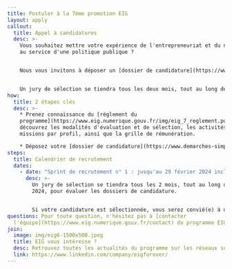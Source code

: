 ```yaml
---
title: Postuler à la 7ème promotion EIG
layout: apply
callout:
  title: Appel à candidatures
  desc: >-
    Vous souhaitez mettre votre expérience de l'entrepreneuriat et du numérique
    au service d'une politique publique ?


    Nous vous invitons à déposer un [dossier de candidature](https://www.demarches-simplifiees.fr/commencer/aac-eig7) à la 7ème promotion des Entrepreneur(e)s d'intérêt général.


    Un jury de sélection se tiendra tous les deux mois, tout au long de l’année 2024, pour évaluer les dossiers et proposer des entretiens aux candidat(e)s présélectionné(e)s.
how:
  title: 2 étapes clés
  desc: >-
    * Prenez connaissance du [règlement du
    programme](https://www.eig.numerique.gouv.fr/img/eig_7_reglement.pdf) :
    découvrez les modalités d'évaluation et de sélection, les activités et les
    missions par profil, ainsi que la grille de rémunération.

    * Déposez votre [dossier de candidature](https://www.demarches-simplifiees.fr/commencer/aac-eig7) dans la plateforme Démarches Simplifiées, un service numérique propulsé par la Direction interministérielle du numérique (DINUM).
steps:
  title: Calendrier de recrutement
  dates:
    - date: "Sprint de recrutement n° 1 : jusqu'au 29 février 2024 inclus."
      desc: >-
        Un jury de sélection se tiendra tous les 2 mois, tout au long de l’année
        2024, pour évaluer les dossiers de candidature. 


        Si votre candidature est sélectionnée, vous serez convié(e) à un entretien le mois suivant le Sprint, en l'occurrence début mars 2024.
questions: Pour toute question, n'hésitez pas à [contacter
  l'équipe](https://www.eig.numerique.gouv.fr/contact) du programme EIG.
join:
  image: img/eig6-1500x500.jpeg
  title: EIG vous intéresse ?
  desc: Retrouvez toutes les actualités du programme sur les réseaux sociaux.
  link: https://www.linkedin.com/company/eigforever/
---
```

